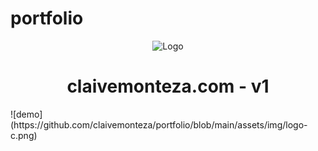 # portfolio

<div align="center">
  <img alt="Logo" src="https://github.com/claivemonteza/portfolio/tree/main/assets/img/logo-c.png" width="100" />
</div>   
<h1 align="center">
  claivemonteza.com - v1
</h1>
![demo](https://github.com/claivemonteza/portfolio/blob/main/assets/img/logo-c.png)
